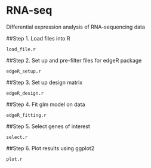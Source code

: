 # RNA-seq
Differential expression analysis of RNA-sequencing data

##Step 1. Load files into R
```
load_file.r
```

##Step 2. Set up and pre-filter files for edgeR package
```
edgeR_setup.r
```

##Step 3. Set up design matrix
```
edgeR_design.r
```

##Step 4. Fit glm model on data
```
edgeR_fitting.r	
```
##Step 5. Select genes of interest
```
select.r	
```

##Step 6. Plot results using ggplot2
```
plot.r
```
